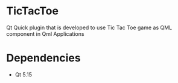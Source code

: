 # TicTacToe
Qt Quick plugin that is developed to use Tic Tac Toe game as QML component in  Qml Applications

# Dependencies 
- Qt 5.15
